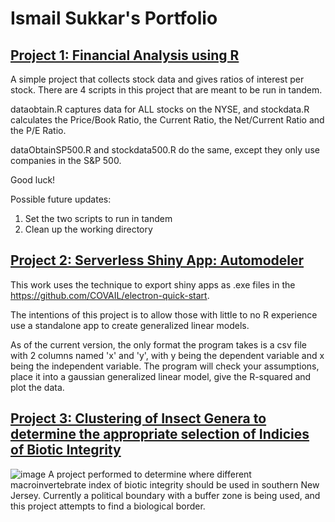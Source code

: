 # Ismail Sukkar's Portfolio

## [Project 1: Financial Analysis using R](https://gitlab.com/sugar_stats/financial-analysis)

A simple project that collects stock data and gives ratios of interest per stock. There are 4 scripts in this project that are meant to be run in tandem.

dataobtain.R captures data for ALL stocks on the NYSE, and stockdata.R calculates the Price/Book Ratio, the Current Ratio, the Net/Current Ratio and the P/E Ratio.

dataObtainSP500.R and stockdata500.R do the same, except they only use companies in the S&P 500.

Good luck!

Possible future updates:
1. Set the two scripts to run in tandem
2. Clean up the working directory

## [Project 2: Serverless Shiny App: Automodeler](https://gitlab.com/sugar_stats/automodeler-shiny-electron)

This work uses the technique to export shiny apps as .exe files in the <https://github.com/COVAIL/electron-quick-start>.

The intentions of this project is to allow those with little to no R experience use a standalone app to create generalized linear models.

As of the current version, the only format the program takes is a csv file with 2 columns named 'x' and 'y', with y being the dependent variable and x being the independent variable. The program will check your assumptions, place it into a gaussian generalized linear model, give the R-squared and plot the data.

## [Project 3: Clustering of Insect Genera to determine the appropriate selection of Indicies of Biotic Integrity](https://gitlab.com/sugar_stats/pmi-cpmi-striation)
![image](https://user-images.githubusercontent.com/111706007/185808401-22423c98-8828-4140-81e2-15847135255d.png)
A project performed to determine where different macroinvertebrate index of biotic integrity should be used in southern New Jersey. Currently a political boundary with a buffer zone is being used, and this project attempts to find a biological border. 
